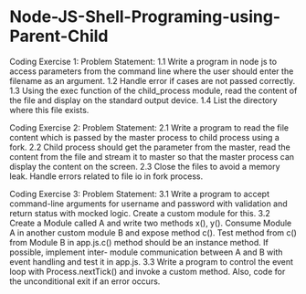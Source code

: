 # Node-JS-Shell-Programing-using-Parent-Child


Coding Exercise 1:
Problem Statement:
1.1 Write a program in node js to access parameters from the command line where the
user should enter the filename as an argument.
1.2 Handle error if cases are not passed correctly.
1.3 Using the exec function of the child_process module, read the content of the file and
display on the standard output device.
1.4 List the directory where this file exists.





Coding Exercise 2:
Problem Statement:
2.1 Write a program to read the file content which is passed by the master process to
child process using a fork.
2.2 Child process should get the parameter from the master, read the content from the
file and stream it to master so that the master process can display the content on the
screen.
2.3 Close the files to avoid a memory leak. Handle errors related to file io in fork
process.




Coding Exercise 3:
Problem Statement:
3.1 Write a program to accept command-line arguments for username and password
with validation and return status with mocked logic. Create a custom module for this.
3.2 Create a Module called A and write two methods x(), y(). Consume Module A in
another custom module B and expose method c(). Test method from c() from Module
B in app.js.c() method should be an instance method. If possible, implement inter-
module communication between A and B with event handling and test it in app.js.
3.3 Write a program to control the event loop with Process.nextTick() and invoke a
custom method. Also, code for the unconditional exit if an error occurs.

